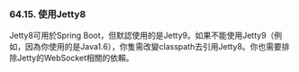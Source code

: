 ### 64.15. 使用Jetty8

Jetty8可用於Spring Boot，但默認使用的是Jetty9。如果不能使用Jetty9（例如，因為你使用的是Java1.6），你隻需改變classpath去引用Jetty8。你也需要排除Jetty的WebSocket相關的依賴。
